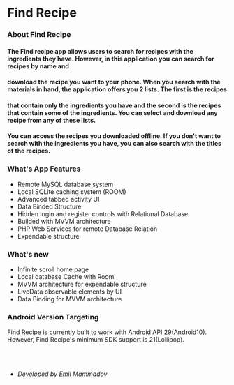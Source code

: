 # Find Recipe
### About Find Recipe
#### The Find recipe app allows users to search for recipes with the ingredients they have. However, in this application you can search for recipes by name and 
#### download the recipe you want to your phone. When you search with the materials in hand, the application offers you 2 lists. The first is the recipes 
#### that contain only the ingredients you have and the second is the recipes that contain some of the ingredients. You can select and download any recipe from any of these lists.
#### You can access the recipes you downloaded offline. If you don't want to search with the ingredients you have, you can also search with the titles of the recipes.
### What's App Features
* Remote MySQL database system
* Local SQLite caching system (ROOM)
* Advanced tabbed activity UI
* Data Binded Structure
* Hidden login and register controls with Relational Database
* Builded with MVVM architecture
* PHP Web Services for remote Database Relation
* Expendable structure
### What's new
* Infinite scroll home page
* Local database Cache with Room
* MVVM architecture for expendable structure
* LiveData observable elements by UI
* Data Binding for MVVM architecture
### Android Version Targeting
Find Recipe is currently built to work with Android API 29(Android10). However, Find Recipe's minimum SDK support is 21(Lollipop).

<br/><br/>
* *Developed by Emil Mammadov*

